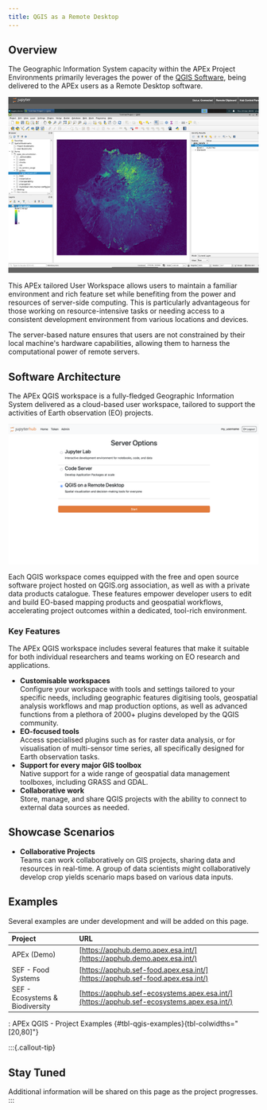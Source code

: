 ```yaml
---
title: QGIS as a Remote Desktop
---
```


## Overview

The Geographic Information System capacity within the APEx Project Environments primarily leverages the power
of the [QGIS Software](#qgis-software-architecture), being delivered to the APEx users as a Remote Desktop software.

![Current APEx QGIS Service](images/qgis.png)

This APEx tailored User Workspace allows users to maintain a familiar environment and rich feature set while benefiting
from the power and resources of server-side computing. This is particularly advantageous for those working on resource-intensive
tasks or needing access to a consistent development environment from various locations and devices.

The server-based nature ensures that users are not constrained by their local machine's hardware capabilities, allowing
them to harness the computational power of remote servers.

## Software Architecture

The APEx QGIS workspace is a fully-fledged Geographic Information System delivered as a cloud-based user workspace, tailored
to support the activities of Earth observation (EO) projects.  

![QGIS on a Remote Desktop in the current APEx workspaces offering ](images/applicationhub_qgis.png)

Each QGIS workspace comes equipped with the free and open source software project hosted on QGIS.org association, as well
as with a private data products catalogue. These features empower developer users to edit and build EO-based mapping products
and geospatial workflows, accelerating project outcomes within a dedicated, tool-rich environment.

### Key Features

The APEx QGIS workspace includes several features that make it suitable for both individual researchers and teams working
on EO research and applications.

* **Customisable workspaces**\
Configure your workspace with tools and settings tailored to your specific needs, including geographic features digitising
tools, geospatial analysis workflows and map production options, as well as advanced functions from a plethora of 2000+
plugins developed by the QGIS community.
* **EO-focused tools**\
Access specialised plugins such as for raster data analysis, or for visualisation of multi-sensor time series, all
specifically designed for Earth observation tasks.
* **Support for every major GIS toolbox**\
Native support for a wide range of geospatial data management toolboxes, including GRASS and GDAL.
* **Collaborative work**\
Store, manage, and share QGIS projects with the ability to connect to external data sources as needed.

## Showcase Scenarios

* **Collaborative Projects**\
Teams can work collaboratively on GIS projects, sharing data and resources in real-time. A group
of data scientists might collaboratively develop crop yields scenario maps based on various data inputs.

## Examples

Several examples are under development and will be added on this page.

| Project                         | URL                                                                                        |
| :------------------------------ | :----------------------------------------------------------------------------------------- |
| APEx (Demo)                     | [https://apphub.demo.apex.esa.int/](https://apphub.demo.apex.esa.int/)                     |
| SEF - Food Systems              | [https://apphub.sef-food.apex.esa.int/](https://apphub.sef-food.apex.esa.int/)             |
| SEF - Ecosystems & Biodiversity | [https://apphub.sef-ecosystems.apex.esa.int/](https://apphub.sef-ecosystems.apex.esa.int/) |

: APEx QGIS - Project Examples {#tbl-qgis-examples}{tbl-colwidths="[20,80]"}

:::{.callout-tip}

## Stay Tuned

Additional information will be shared on this page as the project progresses.
:::
